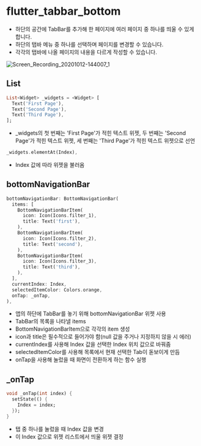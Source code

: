 # flutter_tabbar_bottom

- 하단의 공간에 TabBar를 추가해 한 페이지에 여러 페이지 중 하나를 띄울 수 있게 합니다.
- 하단의 탭바 메뉴 중 하나를 선택하며 페이지를 변경할 수 있습니다.
- 각각의 탭바에 나올 페이지의 내용을 다르게 작성할 수 있습니다.

![Screen_Recording_20201012-144007_1](https://user-images.githubusercontent.com/46275549/95709146-00ed1880-0c99-11eb-85df-6018f1bec403.gif)

## List<Widget>
~~~dart
List<Widget> _widgets = <Widget> [
  Text('First Page'),
  Text('Second Page'),
  Text('Third Page'),
];
~~~
- _widgets의 첫 번째는 'First Page'가 적힌 텍스트 위젯, 두 번째는 'Second Page'가 적힌 텍스트 위젯, 세 번째는 'Third Page'가 적힌 텍스트 위젯으로 선언

~~~dart
_widgets.elementAt(Index),
~~~
- Index 값에 따라 위젯을 불러옴

## bottomNavigationBar
~~~dart
bottomNavigationBar: BottomNavigationBar(
  items: [
    BottomNavigationBarItem(
      icon: Icon(Icons.filter_1),
      title: Text('first'),
    ),
    BottomNavigationBarItem(
      icon: Icon(Icons.filter_2),
      title: Text('second'),
    ),
    BottomNavigationBarItem(
      icon: Icon(Icons.filter_3),
      title: Text('third'),
    ),
  ],
  currentIndex: Index,
  selectedItemColor: Colors.orange,
  onTap: _onTap,
),
~~~
- 앱의 하단에 TabBar를 놓기 위해 bottomNavigationBar 위젯 사용
- TabBar의 목록을 나타낼 items
- BottomNavigationBarItem으로 각각의 item 생성
- icon과 title은 필수적으로 들어가야 함(null 값을 주거나 지정하지 않을 시 에러)
- currentIndex를 사용해 Index 값을 선택한 Index 위치 값으로 바꿔줌
- selectedItemColor를 사용해 목록에서 현재 선택한 Tab이 돋보이게 만듬
- onTap을 사용해 눌렀을 때 화면이 전환하게 하는 함수 실행

## _onTap
~~~dart
void _onTap(int index) {
  setState(() {
    Index = index;
  });
}
~~~
- 탭 중 하나를 눌렀을 때 Index 값을 변경
- 이 Index 값으로 위젯 리스트에서 띄울 위젯 결정
